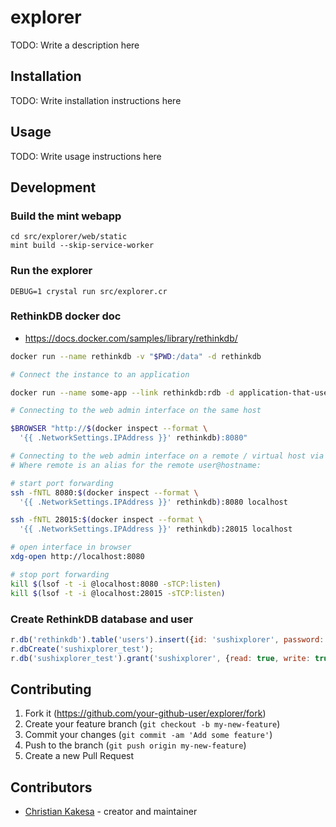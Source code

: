 # explorer

TODO: Write a description here

## Installation

TODO: Write installation instructions here

## Usage

TODO: Write usage instructions here

## Development

### Build the mint webapp

    cd src/explorer/web/static
    mint build --skip-service-worker

### Run the explorer

    DEBUG=1 crystal run src/explorer.cr

### RethinkDB docker doc

* https://docs.docker.com/samples/library/rethinkdb/

```bash
docker run --name rethinkdb -v "$PWD:/data" -d rethinkdb

# Connect the instance to an application

docker run --name some-app --link rethinkdb:rdb -d application-that-uses-rdb

# Connecting to the web admin interface on the same host

$BROWSER "http://$(docker inspect --format \
  '{{ .NetworkSettings.IPAddress }}' rethinkdb):8080"

# Connecting to the web admin interface on a remote / virtual host via SSH
# Where remote is an alias for the remote user@hostname:

# start port forwarding
ssh -fNTL 8080:$(docker inspect --format \
  '{{ .NetworkSettings.IPAddress }}' rethinkdb):8080 localhost

ssh -fNTL 28015:$(docker inspect --format \
  '{{ .NetworkSettings.IPAddress }}' rethinkdb):28015 localhost

# open interface in browser
xdg-open http://localhost:8080

# stop port forwarding
kill $(lsof -t -i @localhost:8080 -sTCP:listen)
kill $(lsof -t -i @localhost:28015 -sTCP:listen)
```

### Create RethinkDB database and user

```javascript
r.db('rethinkdb').table('users').insert({id: 'sushixplorer', password: 'sushixplorer'});
r.dbCreate('sushixplorer_test');
r.db('sushixplorer_test').grant('sushixplorer', {read: true, write: true, config: true});
```


## Contributing

1. Fork it (<https://github.com/your-github-user/explorer/fork>)
2. Create your feature branch (`git checkout -b my-new-feature`)
3. Commit your changes (`git commit -am 'Add some feature'`)
4. Push to the branch (`git push origin my-new-feature`)
5. Create a new Pull Request

## Contributors

- [Christian Kakesa](https://github.com/your-github-user) - creator and maintainer
